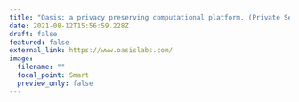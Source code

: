 ```yaml
---
title: "Oasis: a privacy preserving computational platform. (Private Sell Round)"
date: 2021-08-12T15:56:59.228Z
draft: false
featured: false
external_link: https://www.oasislabs.com/
image:
  filename: ""
  focal_point: Smart
  preview_only: false
---
```

